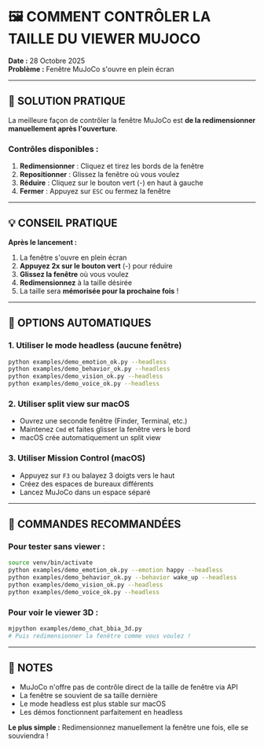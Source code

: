 # 🖼️ COMMENT CONTRÔLER LA TAILLE DU VIEWER MUJOCO

**Date :** 28 Octobre 2025  
**Problème :** Fenêtre MuJoCo s'ouvre en plein écran

---

## 🎯 **SOLUTION PRATIQUE**

La meilleure façon de contrôler la fenêtre MuJoCo est **de la redimensionner manuellement après l'ouverture**.

### **Contrôles disponibles :**
1. **Redimensionner** : Cliquez et tirez les bords de la fenêtre
2. **Repositionner** : Glissez la fenêtre où vous voulez
3. **Réduire** : Cliquez sur le bouton vert (-) en haut à gauche
4. **Fermer** : Appuyez sur `ESC` ou fermez la fenêtre

---

## 💡 **CONSEIL PRATIQUE**

**Après le lancement :**
1. La fenêtre s'ouvre en plein écran
2. **Appuyez 2x sur le bouton vert** (-) pour réduire
3. **Glissez la fenêtre** où vous voulez
4. **Redimensionnez** à la taille désirée
5. La taille sera **mémorisée pour la prochaine fois** !

---

## 🔧 **OPTIONS AUTOMATIQUES**

### **1. Utiliser le mode headless** (aucune fenêtre)
```bash
python examples/demo_emotion_ok.py --headless
python examples/demo_behavior_ok.py --headless
python examples/demo_vision_ok.py --headless
python examples/demo_voice_ok.py --headless
```

### **2. Utiliser split view sur macOS**
- Ouvrez une seconde fenêtre (Finder, Terminal, etc.)
- Maintenez `Cmd` et faites glisser la fenêtre vers le bord
- macOS crée automatiquement un split view

### **3. Utiliser Mission Control (macOS)**
- Appuyez sur `F3` ou balayez 3 doigts vers le haut
- Créez des espaces de bureaux différents
- Lancez MuJoCo dans un espace séparé

---

## 🚀 **COMMANDES RECOMMANDÉES**

### **Pour tester sans viewer :**
```bash
source venv/bin/activate
python examples/demo_emotion_ok.py --emotion happy --headless
python examples/demo_behavior_ok.py --behavior wake_up --headless
python examples/demo_vision_ok.py --headless
python examples/demo_voice_ok.py --headless
```

### **Pour voir le viewer 3D :**
```bash
mjpython examples/demo_chat_bbia_3d.py
# Puis redimensionner la fenêtre comme vous voulez !
```

---

## 📝 **NOTES**

- MuJoCo n'offre pas de contrôle direct de la taille de fenêtre via API
- La fenêtre se souvient de sa taille dernière
- Le mode headless est plus stable sur macOS
- Les démos fonctionnent parfaitement en headless

**Le plus simple :** Redimensionnez manuellement la fenêtre une fois, elle se souviendra !

